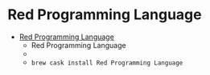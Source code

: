 # Red Programming Language
- [Red Programming Language](https://www.red-lang.org/)
  -  Red Programming Language
  - 
  - `brew cask install Red Programming Language`
